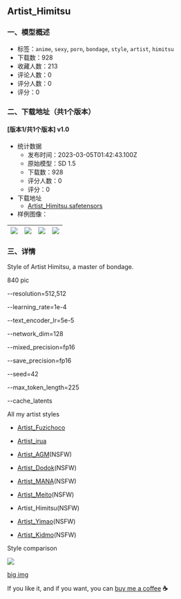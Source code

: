 ## Artist_Himitsu
### 一、模型概述

- 标签：`anime`, `sexy`, `porn`, `bondage`, `style`, `artist`, `himitsu`
- 下载数：928
- 收藏人数：213
- 评论人数：0
- 评分人数：0
- 评分：0

### 二、下载地址（共1个版本）

#### [版本1/共1个版本] v1.0

- 统计数据
  - 发布时间：2023-03-05T01:42:43.100Z
  - 原始模型：SD 1.5
  - 下载数：928
  - 评分人数：0
  - 评分：0
- 下载地址
  - [Artist_Himitsu.safetensors](https://civitai.com/api/download/models/13685)
- 样例图像：

| <img src="https://image.civitai.com/xG1nkqKTMzGDvpLrqFT7WA/f948a189-5bd1-4ed4-1b84-b5a62fbb0a00/width=450/132647.jpeg" /> | <img src="https://image.civitai.com/xG1nkqKTMzGDvpLrqFT7WA/30bf74f2-4cf6-4403-d795-c476da676400/width=450/132652.jpeg" /> | <img src="https://image.civitai.com/xG1nkqKTMzGDvpLrqFT7WA/81544380-7771-453a-7420-306d1c991600/width=450/132651.jpeg" /> | <img src="https://image.civitai.com/xG1nkqKTMzGDvpLrqFT7WA/5b45405b-4e21-4d5b-e505-500913338500/width=450/132650.jpeg" /> |
| ---- | ---- | ---- | ---- |


### 三、详情
<p>Style of Artist Himitsu, a master of bondage.</p><p>840 pic</p><p>--resolution=512,512</p><p>--learning_rate=1e-4</p><p>--text_encoder_lr=5e-5</p><p>--network_dim=128</p><p>--mixed_precision=fp16</p><p>--save_precision=fp16</p><p>--seed=42</p><p>--max_token_length=225</p><p>--cache_latents</p><p></p><p>All my artist styles</p><ul><li><p><a target="_blank" rel="ugc" href="https://civitai.com/models/11426/artistfuzichoco">Artist_Fuzichoco</a></p></li><li><p><a target="_blank" rel="ugc" href="https://civitai.com/models/11504/artistirua">Artist_irua</a></p></li><li><p><a target="_blank" rel="ugc" href="https://civitai.com/models/11505/artistagm">Artist_AGM</a>(NSFW)</p></li><li><p><a target="_blank" rel="ugc" href="https://civitai.com/models/11506/artistdodok">Artist_Dodok</a>(NSFW)</p></li><li><p><a target="_blank" rel="ugc" href="https://civitai.com/models/11563/artistmana">Artist_MANA</a>(NSFW)</p></li><li><p><a target="_blank" rel="ugc" href="https://civitai.com/models/11566/artistmeito">Artist_Meito</a>(NSFW)</p></li><li><p>Artist_Himitsu(NSFW)</p></li><li><p><a target="_blank" rel="ugc" href="https://civitai.com/models/11568/artistyimao">Artist_Yimao</a>(NSFW)</p></li><li><p><a target="_blank" rel="ugc" href="https://civitai.com/models/11571/artistkidmo">Artist_Kidmo</a>(NSFW)</p></li></ul><p></p><p>Style comparison</p><img src="https://imagecache.civitai.com/xG1nkqKTMzGDvpLrqFT7WA/5c1265aa-978b-4289-ed90-609c6d871f00/width=525" /><p><a target="_blank" rel="ugc" href="http://h.hony-wen.com:5245/d/aiart_work/Train_Preprocess_images/v-NSFW.jpg?sign=r054hz0aBjuaJf71CyriQkX_4fLzGRIh53dF5pPfKPo=:0">big img</a></p><p></p><p>If you like it, and if you want, you can <a target="_blank" rel="ugc" href="https://www.buymeacoffee.com/NyaaCaster">buy me a coffee</a> <strong>☕</strong></p>